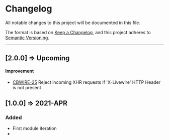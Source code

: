 # Changelog

All notable changes to this project will be documented in this file.

The format is based on [Keep a Changelog](https://keepachangelog.com/en/1.0.0/),
and this project adheres to [Semantic Versioning](https://semver.org/spec/v2.0.0.html).

----

## [2.0.0] => Upcoming

#### Improvement

- [CBWIRE-25]( https://github.com/coldbox-modules/cbwire/issues/25 ) Reject incoming XHR requests if 'X-Livewire' HTTP Header is not present

## [1.0.0] => 2021-APR

### Added

* First module iteration
* 